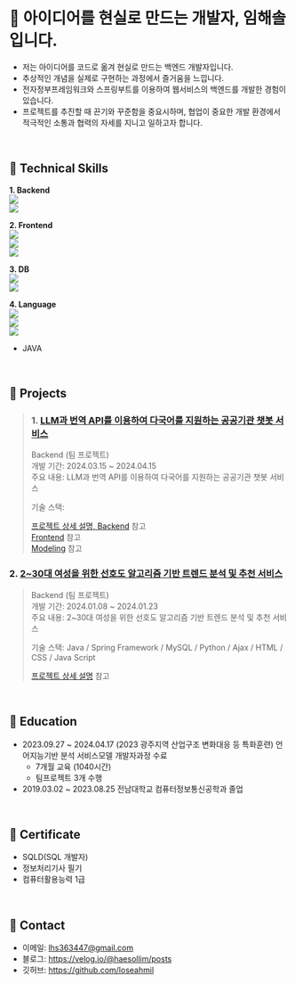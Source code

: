 # :pushpin: 아이디어를 현실로 만드는 개발자, 임해솔입니다.
- 저는 아이디어를 코드로 옮겨 현실로 만드는 백엔드 개발자입니다.<br>
- 추상적인 개념을 실제로 구현하는 과정에서 즐거움을 느낍니다.<br>
- 전자정부프레임워크와 스프링부트를 이용하여 웹서비스의 백엔드를 개발한 경험이 있습니다.<br>
- 프로젝트를 추진할 때 끈기와 꾸준함을 중요시하며, 협업이 중요한 개발 환경에서 적극적인 소통과 협력의 자세를 지니고 일하고자 합니다.

</br>

## :pushpin: Technical Skills
<b>1. Backend</b><br>
<img src="https://img.shields.io/badge/spring-6DB33F?style=for-the-badge&logo=spring&logoColor=white"><br>
<img src="https://img.shields.io/badge/springboot-6DB33F?style=for-the-badge&logo=springboot&logoColor=white">

<b>2. Frontend</b><br>
<img src="https://img.shields.io/badge/html-E34F26?style=for-the-badge&logo=html5&logoColor=white"><br>
<img src="https://img.shields.io/badge/css-1572B6?style=for-the-badge&logo=css3&logoColor=white"><br>
<img src="https://img.shields.io/badge/javascript-F7DF1E?style=for-the-badge&logo=javascript&logoColor=white"><br>

<b>3. DB</b><br>
<img src="https://img.shields.io/badge/mysql-4479A1?style=for-the-badge&logo=mysql&logoColor=white"><br>
<img src="https://img.shields.io/badge/oracle-F80000?style=for-the-badge&logo=oracle&logoColor=white"><br>

<b>4. Language</b><br>
<img src="https://img.shields.io/badge/python-3776AB?style=for-the-badge&logo=python&logoColor=white"><br>
<img src="https://img.shields.io/badge/C-A8B9CC?style=for-the-badge&logo=c&logoColor=white"><br>
<img src="https://img.shields.io/badge/C++-00599C?style=for-the-badge&logo=cplusplus&logoColor=white"><br>
- JAVA

</br>

## :pushpin: Projects
>### 1. [LLM과 번역 API를 이용하여 다국어를 지원하는 공공기관 챗봇 서비스](https://github.com/Project-TokTalk/backend)
>Backend (팀 프로젝트)<br>
>개발 기간: 2024.03.15 ~ 2024.04.15<br>
>주요 내용: LLM과 번역 API를 이용하여 다국어를 지원하는 공공기관 챗봇 서비스
>
>기술 스택: 
>  
>[프로젝트 상세 설명, Backend](https://github.com/Project-TokTalk/backend) 참고<br>
>[Frontend](https://github.com/Project-TokTalk/React) 참고<br>
>[Modeling](https://github.com/Project-TokTalk/Modeling) 참고
>
### 2. [2~30대 여성을 위한 선호도 알고리즘 기반 트렌드 분석 및 추천 서비스](https://github.com/2023-SMHRD-IS-AI1/RepoUp)
>Backend (팀 프로젝트)<br>
>개발 기간: 2024.01.08 ~ 2024.01.23<br>
>주요 내용: 2~30대 여성을 위한 선호도 알고리즘 기반 트렌드 분석 및 추천 서비스
>
>기술 스택: Java / Spring Framework / MySQL / Python / Ajax / HTML / CSS / Java Script
>  
>[프로젝트 상세 설명](https://github.com/2023-SMHRD-IS-AI1/RepoUp) 참고
>
</br>

## :pushpin: Education
- 2023.09.27 ~ 2024.04.17 (2023 광주지역 산업구조 변화대응 등 특화훈련) 언어지능기반 분석 서비스모델 개발자과정 수료
    - 7개월 교육 (1040시간)
    - 팀프로젝트 3개 수행
- 2019.03.02 ~ 2023.08.25 전남대학교 컴퓨터정보통신공학과 졸업

</br>

## :pushpin: Certificate
- SQLD(SQL 개발자)
- 정보처리기사 필기
- 컴퓨터활용능력 1급

</br>

## :pushpin: Contact
- 이메일: lhs363447@gmail.com
- 블로그: https://velog.io/@haesollim/posts
- 깃허브: https://github.com/loseahmil

